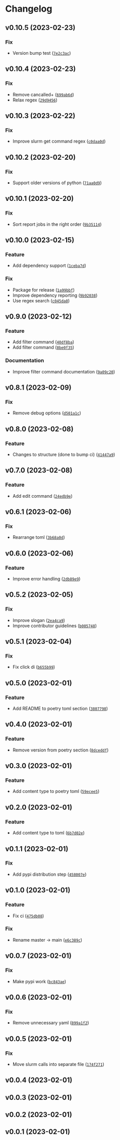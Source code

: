# Changelog

<!--next-version-placeholder-->

## v0.10.5 (2023-02-23)
### Fix
* Version bump test ([`7e2c3ac`](https://github.com/eugene-prout/slutil/commit/7e2c3ac8cd0249c53b193d0e01ba19b7b59210fd))

## v0.10.4 (2023-02-23)
### Fix
* Remove cancalled+ ([`699ab6d`](https://github.com/eugene-prout/slutil/commit/699ab6d5a54960c26146ae4a4b832924ec7c82a7))
* Relax regex ([`29d9456`](https://github.com/eugene-prout/slutil/commit/29d94563dfe5454e6e87535ff56de0619a713561))

## v0.10.3 (2023-02-22)
### Fix
* Improve slurm get command regex ([`c0daa0d`](https://github.com/eugene-prout/slutil/commit/c0daa0d5bfc234969b9a2010c17e145edb39c070))

## v0.10.2 (2023-02-20)
### Fix
* Support older versions of python ([`71aa0d9`](https://github.com/eugene-prout/slutil/commit/71aa0d9c8bdba4d54bd258fd6683f061796f0c5e))

## v0.10.1 (2023-02-20)
### Fix
* Sort report jobs in the right order ([`9b35114`](https://github.com/eugene-prout/slutil/commit/9b35114ee403917d4ef93d26dfb04ccb1abba334))

## v0.10.0 (2023-02-15)
### Feature
* Add dependency support ([`1ceba7d`](https://github.com/eugene-prout/slutil/commit/1ceba7d00b690b14d461f0dbb2fd1fc2f1fd5bb4))

### Fix
* Package for release ([`1a99bbf`](https://github.com/eugene-prout/slutil/commit/1a99bbf2dbae03bcef4ae3c6a84242e4a47e7581))
* Improve dependency reporting ([`9b92038`](https://github.com/eugene-prout/slutil/commit/9b9203816c73d81edadbf7f8427098f5d28368ac))
* Use regex search ([`c045da0`](https://github.com/eugene-prout/slutil/commit/c045da045f6ef89bbf8342ac94eba61a6b3a6c7b))

## v0.9.0 (2023-02-12)
### Feature
* Add filter command ([`40df8ba`](https://github.com/eugene-prout/slutil/commit/40df8ba98064c108b091ff13a088d408f6fe6316))
* Add filter command ([`8be0f35`](https://github.com/eugene-prout/slutil/commit/8be0f3537115586644cce4ed8283e26b26ad2cd5))

### Documentation
* Improve filter command documentation ([`9a09c20`](https://github.com/eugene-prout/slutil/commit/9a09c2072dc31115310d198efa0f73c5bb7230fa))

## v0.8.1 (2023-02-09)
### Fix
* Remove debug options ([`d501a1c`](https://github.com/eugene-prout/slutil/commit/d501a1c7b1d3b74e718d8e010244d8fa7a90a9e0))

## v0.8.0 (2023-02-08)
### Feature
* Changes to structure (done to bump ci) ([`41447a9`](https://github.com/eugene-prout/slutil/commit/41447a9a3bf1dc60443393614eed0a3d4bd9d7d5))

## v0.7.0 (2023-02-08)
### Feature
* Add edit command ([`24edb9e`](https://github.com/eugene-prout/slutil/commit/24edb9ec088597561cc18204a8a83b3df13e95bc))

## v0.6.1 (2023-02-06)
### Fix
* Rearrange toml ([`3b68a0d`](https://github.com/eugene-prout/slutil/commit/3b68a0d3371404dc6e656f04b2831dafeb7ede7e))

## v0.6.0 (2023-02-06)
### Feature
* Improve error handling ([`2db89e9`](https://github.com/eugene-prout/slutil/commit/2db89e9e3323e391a389ed3eb13b3b68cc479fb5))

## v0.5.2 (2023-02-05)
### Fix
* Improve slogan ([`2ea4ca9`](https://github.com/eugene-prout/slutil/commit/2ea4ca9ba72604b43b9f2c835219cca3a24a7410))
* Improve contributor guidelines ([`b005748`](https://github.com/eugene-prout/slutil/commit/b005748ff57ec0f3e392a46daa99bbc7806e470e))

## v0.5.1 (2023-02-04)
### Fix
* Fix click di ([`b655b99`](https://github.com/eugene-prout/slutil/commit/b655b99902070f0c8c91505f26d6d282eae4f579))

## v0.5.0 (2023-02-01)
### Feature
* Add README to poetry toml section ([`3807798`](https://github.com/eugene-prout/slutil/commit/38077985703e106d63344f478aa397d748b29eea))

## v0.4.0 (2023-02-01)
### Feature
* Remove version from poetry section ([`8dceddf`](https://github.com/eugene-prout/slutil/commit/8dceddfd4ca34644bbb304477d8b572249b33c21))

## v0.3.0 (2023-02-01)
### Feature
* Add content type to poetry toml ([`59ecee5`](https://github.com/eugene-prout/slutil/commit/59ecee5c68e28dd6e9b3bbe94a4264dc1114700b))

## v0.2.0 (2023-02-01)
### Feature
* Add content type to toml ([`6b7d02e`](https://github.com/eugene-prout/slutil/commit/6b7d02edb3b713e0a3b8ad072b2c03f534d368d1))

## v0.1.1 (2023-02-01)
### Fix
* Add pypi distribution step ([`458007e`](https://github.com/eugene-prout/slutil/commit/458007e6334e1f0dd4801f58fcb00ac201c801e9))

## v0.1.0 (2023-02-01)
### Feature
* Fix ci ([`475db08`](https://github.com/eugene-prout/slutil/commit/475db08eb166b918c79b070a3ac1187494d6d236))

### Fix
* Rename master -> main ([`e6c389c`](https://github.com/eugene-prout/slutil/commit/e6c389c4c4d7f88ef9ee81b2ff0c0c68701b9388))

## v0.0.7 (2023-02-01)
### Fix
* Make pypi work ([`bc843ae`](https://github.com/eugene-prout/slutil/commit/bc843aef8584bc8750e95d65adf5935f06edd06b))

## v0.0.6 (2023-02-01)
### Fix
* Remove unnecessary yaml ([`899a1f2`](https://github.com/eugene-prout/slutil/commit/899a1f22a7c8b37f9695a089f400040bace95a4f))

## v0.0.5 (2023-02-01)
### Fix
* Move slurm calls into separate file ([`174f271`](https://github.com/eugene-prout/slutil/commit/174f2717e7466079965a0688079ed25ae1da782e))

## v0.0.4 (2023-02-01)


## v0.0.3 (2023-02-01)


## v0.0.2 (2023-02-01)


## v0.0.1 (2023-02-01)

